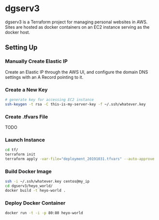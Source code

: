 dgserv3
=======

dgserv3 is a Terraform project for managing personal websites in AWS. Sites are hosted as docker containers on an EC2 instance serving as the docker host.




## Setting Up

### Manually Create Elastic IP

Create an Elastic IP through the AWS UI, and configure the domain DNS settings with an A Record pointing to it.

### Create a New Key

```bash
# generate key for accessing EC2 instance
ssh-keygen -t rsa -C this-is-my-server-key -f ~/.ssh/whatever.key
```

### Create .tfvars File

TODO

### Launch Instance

```bash
cd tf/
terraform init
terraform apply -var-file="deployment_20191031.tfvars" --auto-approve
```

### Build Docker Image

```bash
ssh -i ~/.ssh/whatever.key centos@my_ip
cd dgserv3/heyo_world/
docker build -t heyo-world .

```

### Deploy Docker Container


```bash
docker run -t -i -p 80:80 heyo-world
```


